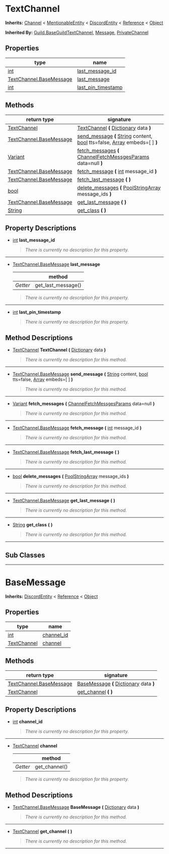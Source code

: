   
# TextChannel
  
**Inherits:** [Channel](./class_channel.md) < [MentionableEntity](./class_mentionableentity.md) < [DiscordEntity](./class_discordentity.md) < [Reference](https://docs.godotengine.org/en/3.5/classes/class_reference.html) < [Object](https://docs.godotengine.org/en/3.5/classes/class_object.html)  
  
**Inherited By:** [Guild.BaseGuildTextChannel](./class_guild.md#baseguildtextchannel), [Message](./class_message.md), [PrivateChannel](./class_privatechannel.md)  
  
## Properties
  
| type                                                              | name                                                 |
|-------------------------------------------------------------------|------------------------------------------------------|
| [int](https://docs.godotengine.org/en/3.5/classes/class_int.html) | [last\_message\_id](#property-last-message-id)       |
| [TextChannel.BaseMessage](./class_textchannel.md#basemessage)     | [last\_message](#property-last-message)              |
| [int](https://docs.godotengine.org/en/3.5/classes/class_int.html) | [last\_pin\_timestamp](#property-last-pin-timestamp) |  
  
## Methods
  
| return type                                                               | signature                                                                                                                                                                                                                                                                                          |
|---------------------------------------------------------------------------|----------------------------------------------------------------------------------------------------------------------------------------------------------------------------------------------------------------------------------------------------------------------------------------------------|
| [TextChannel](./class_textchannel.md)                                     | [TextChannel](#method-TextChannel) **(** [Dictionary](https://docs.godotengine.org/en/3.5/classes/class_dictionary.html) data **)**                                                                                                                                                                |
| [TextChannel.BaseMessage](./class_textchannel.md#basemessage)             | [send\_message](#method-send-message) **(** [String](https://docs.godotengine.org/en/3.5/classes/class_string.html) content, [bool](https://docs.godotengine.org/en/3.5/classes/class_bool.html) tts=false, [Array](https://docs.godotengine.org/en/3.5/classes/class_array.html) embeds=[ ] **)** |
| [Variant](https://docs.godotengine.org/en/3.5/classes/class_variant.html) | [fetch\_messages](#method-fetch-messages) **(** [ChannelFetchMessgesParams](./class_channelfetchmessgesparams.md) data=null **)**                                                                                                                                                                  |
| [TextChannel.BaseMessage](./class_textchannel.md#basemessage)             | [fetch\_message](#method-fetch-message) **(** [int](https://docs.godotengine.org/en/3.5/classes/class_int.html) message\_id **)**                                                                                                                                                                  |
| [TextChannel.BaseMessage](./class_textchannel.md#basemessage)             | [fetch\_last\_message](#method-fetch-last-message) **(**  **)**                                                                                                                                                                                                                                    |
| [bool](https://docs.godotengine.org/en/3.5/classes/class_bool.html)       | [delete\_messages](#method-delete-messages) **(** [PoolStringArray](https://docs.godotengine.org/en/3.5/classes/class_poolstringarray.html) message\_ids **)**                                                                                                                                     |
| [TextChannel.BaseMessage](./class_textchannel.md#basemessage)             | [get\_last\_message](#method-get-last-message) **(**  **)**                                                                                                                                                                                                                                        |
| [String](https://docs.godotengine.org/en/3.5/classes/class_string.html)   | [get\_class](#method-get-class) **(**  **)**                                                                                                                                                                                                                                                       |  
  
## Property Descriptions
  
- <a name="property-last-message-id"></a>[int](https://docs.godotengine.org/en/3.5/classes/class_int.html) **last_message_id**  
  
	> *There is currently no description for this property.*  
________________

- 	<a name="property-last-message"></a>[TextChannel.BaseMessage](./class_textchannel.md#basemessage) **last_message**  
	  
	|          | method               |
	|----------|----------------------|
	| *Getter* | get\_last\_message() |  
  
	> *There is currently no description for this property.*  
________________

- <a name="property-last-pin-timestamp"></a>[int](https://docs.godotengine.org/en/3.5/classes/class_int.html) **last_pin_timestamp**  
  
	> *There is currently no description for this property.*
  
  
## Method Descriptions
  
- <a name="method-TextChannel"></a>[TextChannel](./class_textchannel.md) **TextChannel** **(** [Dictionary](https://docs.godotengine.org/en/3.5/classes/class_dictionary.html) data **)**  
  
	> *There is currently no description for this method.*  
________________

- <a name="method-send-message"></a>[TextChannel.BaseMessage](./class_textchannel.md#basemessage) **send\_message** **(** [String](https://docs.godotengine.org/en/3.5/classes/class_string.html) content, [bool](https://docs.godotengine.org/en/3.5/classes/class_bool.html) tts=false, [Array](https://docs.godotengine.org/en/3.5/classes/class_array.html) embeds=[ ] **)**  
  
	> *There is currently no description for this method.*  
________________

- <a name="method-fetch-messages"></a>[Variant](https://docs.godotengine.org/en/3.5/classes/class_variant.html) **fetch\_messages** **(** [ChannelFetchMessgesParams](./class_channelfetchmessgesparams.md) data=null **)**  
  
	> *There is currently no description for this method.*  
________________

- <a name="method-fetch-message"></a>[TextChannel.BaseMessage](./class_textchannel.md#basemessage) **fetch\_message** **(** [int](https://docs.godotengine.org/en/3.5/classes/class_int.html) message\_id **)**  
  
	> *There is currently no description for this method.*  
________________

- <a name="method-fetch-last-message"></a>[TextChannel.BaseMessage](./class_textchannel.md#basemessage) **fetch\_last\_message** **(**  **)**  
  
	> *There is currently no description for this method.*  
________________

- <a name="method-delete-messages"></a>[bool](https://docs.godotengine.org/en/3.5/classes/class_bool.html) **delete\_messages** **(** [PoolStringArray](https://docs.godotengine.org/en/3.5/classes/class_poolstringarray.html) message\_ids **)**  
  
	> *There is currently no description for this method.*  
________________

- <a name="method-get-last-message"></a>[TextChannel.BaseMessage](./class_textchannel.md#basemessage) **get\_last\_message** **(**  **)**  
  
	> *There is currently no description for this method.*  
________________

- <a name="method-get-class"></a>[String](https://docs.godotengine.org/en/3.5/classes/class_string.html) **get\_class** **(**  **)**  
  
	> *There is currently no description for this method.*  
________________

  
  
## Sub Classes
  
________________
  
  
# BaseMessage
  
**Inherits:** [DiscordEntity](./class_discordentity.md) < [Reference](https://docs.godotengine.org/en/3.5/classes/class_reference.html) < [Object](https://docs.godotengine.org/en/3.5/classes/class_object.html)  
  
  
## Properties
  
| type                                                              | name                                |
|-------------------------------------------------------------------|-------------------------------------|
| [int](https://docs.godotengine.org/en/3.5/classes/class_int.html) | [channel\_id](#property-channel-id) |
| [TextChannel](./class_textchannel.md)                             | [channel](#property-channel)        |  
  
## Methods
  
| return type                                                   | signature                                                                                                                           |
|---------------------------------------------------------------|-------------------------------------------------------------------------------------------------------------------------------------|
| [TextChannel.BaseMessage](./class_textchannel.md#basemessage) | [BaseMessage](#method-BaseMessage) **(** [Dictionary](https://docs.godotengine.org/en/3.5/classes/class_dictionary.html) data **)** |
| [TextChannel](./class_textchannel.md)                         | [get\_channel](#method-get-channel) **(**  **)**                                                                                    |  
  
## Property Descriptions
  
- <a name="property-channel-id"></a>[int](https://docs.godotengine.org/en/3.5/classes/class_int.html) **channel_id**  
  
	> *There is currently no description for this property.*  
________________

- 	<a name="property-channel"></a>[TextChannel](./class_textchannel.md) **channel**  
	  
	|          | method         |
	|----------|----------------|
	| *Getter* | get\_channel() |  
  
	> *There is currently no description for this property.*
  
  
## Method Descriptions
  
- <a name="method-BaseMessage"></a>[TextChannel.BaseMessage](./class_textchannel.md#basemessage) **BaseMessage** **(** [Dictionary](https://docs.godotengine.org/en/3.5/classes/class_dictionary.html) data **)**  
  
	> *There is currently no description for this method.*  
________________

- <a name="method-get-channel"></a>[TextChannel](./class_textchannel.md) **get\_channel** **(**  **)**  
  
	> *There is currently no description for this method.*  
________________

  
